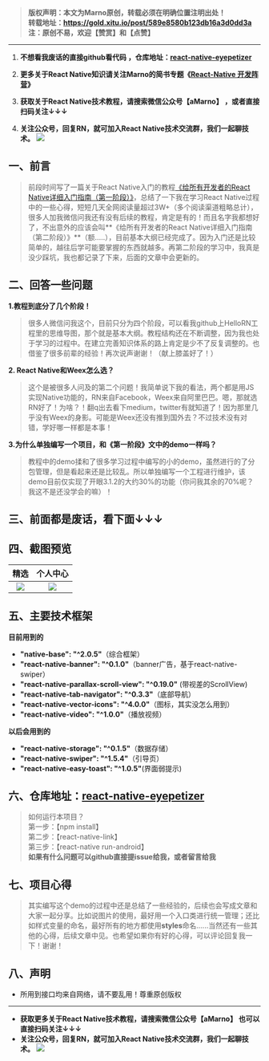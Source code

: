 >**版权声明：本文为Marno原创，转载必须在明确位置注明出处！**</br>**转载地址：<https://gold.xitu.io/post/589e8580b123db16a3d0dd3a>**</br>**注：原创不易，欢迎【赞赏】和【点赞】**

******

1. **不想看我废话的直接github看代码 ，仓库地址：[react-native-eyepetizer](https://github.com/MarnoDev/react-native-eyepetizer)**

2. **更多关于React Native知识请关注Marno的简书专题《[React-Native 开发阵营](http://www.jianshu.com/collection/b4ce1d706d1f)》**

3. **获取关于React Native技术教程，请搜索微信公众号【aMarno】 ，或者直接扫码关注↓↓↓**

4. **关注公众号，回复RN，就可加入React Native技术交流群，我们一起聊技术。**
![](http://upload-images.jianshu.io/upload_images/960283-a00b39fd40700acf.jpg?imageMogr2/auto-orient/strip%7CimageView2/2/w/300)

## 一、前言
> 前段时间写了一篇关于React Native入门的教程[《给所有开发者的React Native详细入门指南（第一阶段）》](http://www.jianshu.com/p/fa0874be0827)，总结了一下我在学习React Native过程中的一些心得，短短几天全网阅读量超过3W+（多个阅读渠道粗略总计），很多人加我微信问我还有没有后续的教程，肯定是有的！而且名字我都想好了，不出意外的应该会叫**《给所有开发者的React Native详细入门指南（第二阶段）》**（额.....），目前基本大纲已经完成了。因为入门还是比较简单的，越往后学可能要掌握的东西就越多。再第二阶段的学习中，我真是没少踩坑，我也都记录了下来，后面的文章中会更新的。

## 二、回答一些问题
**1.教程到底分了几个阶段！**
> 很多人微信问我这个，目前只分为四个阶段，可以看我github上HelloRN工程里的思维导图，那个就是基本大纲。教程结构还在不断调整，因为我也处于学习的过程中。在建立完善知识体系的路上肯定是少不了反复调整的。也借鉴了很多前辈的经验！再次说声谢谢！（献上膝盖好了！）

**2. React Native和Weex怎么选？**
> 这个是被很多人问及的第二个问题！我简单说下我的看法，两个都是用JS实现Native功能的，RN来自Facebook，Weex来自阿里巴巴。嗯，那就选RN好了！为啥？！翻q出去看下medium，twitter有就知道了！因为那里几乎没有Weex的身影。可能是Weex还没有推到国外去？不过技术没有对错，学好哪一样都是本事！

**3.为什么单独编写一个项目，和《第一阶段》文中的demo一样吗？**
> 教程中的demo揉和了很多学习过程中编写的小的demo，虽然进行的了分包管理，但是看起来还是比较乱。所以单独编写一个工程进行维护，该demo目前仅实现了开眼3.1.2的大约30%的功能（你问我其余的70%呢？我这不是还没学会的嘛）！

## 三、前面都是废话，看下面↓↓↓


## 四、截图预览

|精选|个人中心|
|:--:|:--:|
|![](https://github.com/MarnoDev/react-native-eyepetizer/blob/master/screenshot/screenshot0.gif)|![](https://github.com/MarnoDev/react-native-eyepetizer/blob/master/screenshot/screenshot1.gif)|

## 五、主要技术框架
**目前用到的**
- **"native-base": "^2.0.5"**（综合框架）
- **"react-native-banner": "^0.1.0"**（banner广告，基于react-native-swiper）
- **"react-native-parallax-scroll-view": "^0.19.0"** (带视差的ScrollView)
- **"react-native-tab-navigator": "^0.3.3"**（底部导航）
- **"react-native-vector-icons": "^4.0.0"**（图标，其实没怎么用到）
- **"react-native-video": "^1.0.0"**（播放视频）

**以后会用到的**
- **"react-native-storage": "^0.1.5"**（数据存储）
- **"react-native-swiper": "^1.5.4"**（引导页）
- **"react-native-easy-toast": "^1.0.5"**(界面弱提示)

## 六、仓库地址：[react-native-eyepetizer](https://github.com/MarnoDev/react-native-eyepetizer)
> 如何运行本项目？</br>第一步：【npm install】</br>第二步：【react-native-link】</br>第三步：【react-native run-android】</br>**如果有什么问题可以github直接提issue给我，或者留言给我**

## 七、项目心得
> 其实编写这个demo的过程中还是总结了一些经验的，后续也会写成文章和大家一起分享。比如说图片的使用，最好用一个入口类进行统一管理；还比如样式变量的命名，最好所有的地方都使用**styles**命名......当然还有一些其他的心得，后续文章中见。也希望如果你有好的心得，可以评论回复我一下！谢谢！

## 八、声明
-  所用到接口均来自网络，请不要乱用！尊重原创版权

******
- **获取更多关于React Native技术教程，请搜索微信公众号【aMarno】 也可以直接扫码关注↓↓↓**
- **关注公众号，回复RN，就可加入React Native技术交流群，我们一起聊技术。**
![](http://upload-images.jianshu.io/upload_images/960283-a00b39fd40700acf.jpg?imageMogr2/auto-orient/strip%7CimageView2/2/w/300)

